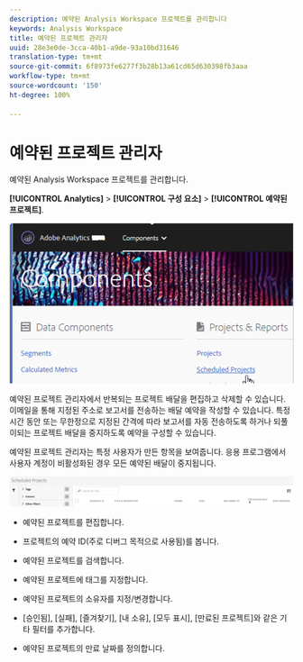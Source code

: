 ```yaml
---
description: 예약된 Analysis Workspace 프로젝트를 관리합니다
keywords: Analysis Workspace
title: 예약된 프로젝트 관리자
uuid: 28e3e0de-3cca-40b1-a9de-93a10bd31646
translation-type: tm+mt
source-git-commit: 6f8973fe6277f3b28b13a61cd65d630398fb3aaa
workflow-type: tm+mt
source-wordcount: '150'
ht-degree: 100%

---
```



# 예약된 프로젝트 관리자

예약된 Analysis Workspace 프로젝트를 관리합니다.

**[!UICONTROL Analytics]** > **[!UICONTROL 구성 요소]** > **[!UICONTROL 예약된 프로젝트]**.

![](assets/components-scheduled-projects.png)

예약된 프로젝트 관리자에서 반복되는 프로젝트 배달을 편집하고 삭제할 수 있습니다. 이메일을 통해 지정된 주소로 보고서를 전송하는 배달 예약을 작성할 수 있습니다. 특정 시간 동안 또는 무한정으로 지정된 간격에 따라 보고서를 자동 전송하도록 하거나 되풀이되는 프로젝트 배달을 중지하도록 예약을 구성할 수 있습니다.

예약된 프로젝트 관리자는 특정 사용자가 만든 항목을 보여줍니다. 응용 프로그램에서 사용자 계정이 비활성화된 경우 모든 예약된 배달이 중지됩니다.

![](assets/scheduled-projects.png)

* 예약된 프로젝트를 편집합니다.
* 프로젝트의 예약 ID(주로 디버그 목적으로 사용됨)를 봅니다.
* 예약된 프로젝트를 검색합니다.
* 예약된 프로젝트에 태그를 지정합니다.
* 예약된 프로젝트의 소유자를 지정/변경합니다.
* [승인됨], [실패], [즐겨찾기], [내 소유], [모두 표시], [만료된 프로젝트]와 같은 기타 필터를 추가합니다.

* 예약된 프로젝트의 만료 날짜를 정의합니다.

